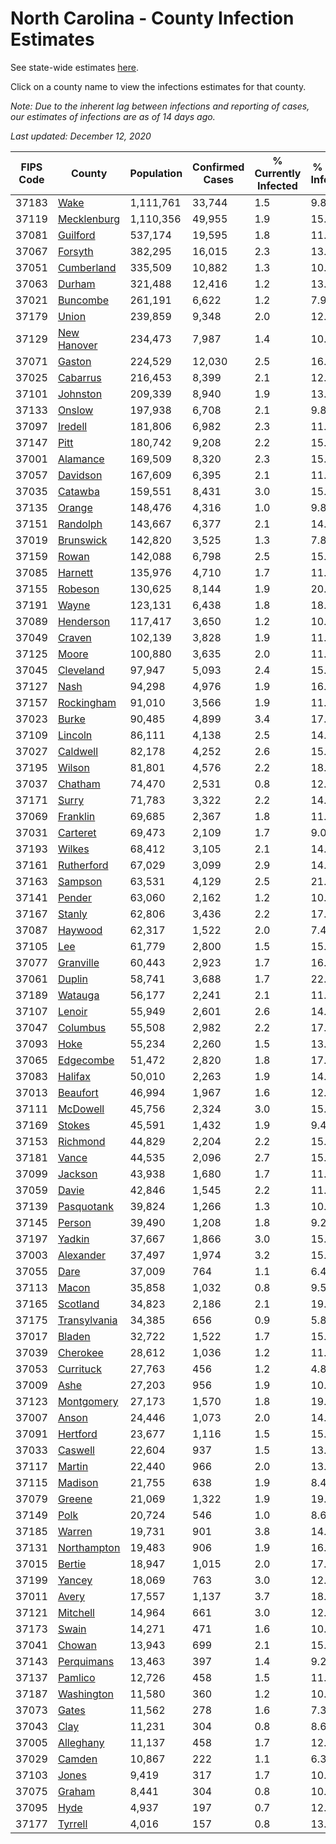 # North Carolina - County Infection Estimates

See state-wide estimates [here](/infections/us-nc).

Click on a county name to view the infections estimates for that county.

*Note: Due to the inherent lag between infections and reporting of cases, our estimates of infections are as of 14 days ago.*

*Last updated: December 12, 2020*

|   FIPS Code |                       County |   Population |   Confirmed Cases |   % Currently Infected |   % Total Infected |
|-------------|------------------------------|--------------|-------------------|------------------------|--------------------|
|       37183 |                 [Wake](wake) |    1,111,761 |            33,744 |                    1.5 |                9.8 |
|       37119 |   [Mecklenburg](mecklenburg) |    1,110,356 |            49,955 |                    1.9 |               15.0 |
|       37081 |         [Guilford](guilford) |      537,174 |            19,595 |                    1.8 |               11.5 |
|       37067 |           [Forsyth](forsyth) |      382,295 |            16,015 |                    2.3 |               13.2 |
|       37051 |     [Cumberland](cumberland) |      335,509 |            10,882 |                    1.3 |               10.2 |
|       37063 |             [Durham](durham) |      321,488 |            12,416 |                    1.2 |               13.4 |
|       37021 |         [Buncombe](buncombe) |      261,191 |             6,622 |                    1.2 |                7.9 |
|       37179 |               [Union](union) |      239,859 |             9,348 |                    2.0 |               12.4 |
|       37129 |   [New Hanover](new-hanover) |      234,473 |             7,987 |                    1.4 |               10.7 |
|       37071 |             [Gaston](gaston) |      224,529 |            12,030 |                    2.5 |               16.5 |
|       37025 |         [Cabarrus](cabarrus) |      216,453 |             8,399 |                    2.1 |               12.3 |
|       37101 |         [Johnston](johnston) |      209,339 |             8,940 |                    1.9 |               13.6 |
|       37133 |             [Onslow](onslow) |      197,938 |             6,708 |                    2.1 |                9.8 |
|       37097 |           [Iredell](iredell) |      181,806 |             6,982 |                    2.3 |               11.7 |
|       37147 |                 [Pitt](pitt) |      180,742 |             9,208 |                    2.2 |               15.8 |
|       37001 |         [Alamance](alamance) |      169,509 |             8,320 |                    2.3 |               15.4 |
|       37057 |         [Davidson](davidson) |      167,609 |             6,395 |                    2.1 |               11.9 |
|       37035 |           [Catawba](catawba) |      159,551 |             8,431 |                    3.0 |               15.9 |
|       37135 |             [Orange](orange) |      148,476 |             4,316 |                    1.0 |                9.8 |
|       37151 |         [Randolph](randolph) |      143,667 |             6,377 |                    2.1 |               14.2 |
|       37019 |       [Brunswick](brunswick) |      142,820 |             3,525 |                    1.3 |                7.8 |
|       37159 |               [Rowan](rowan) |      142,088 |             6,798 |                    2.5 |               15.6 |
|       37085 |           [Harnett](harnett) |      135,976 |             4,710 |                    1.7 |               11.0 |
|       37155 |           [Robeson](robeson) |      130,625 |             8,144 |                    1.9 |               20.2 |
|       37191 |               [Wayne](wayne) |      123,131 |             6,438 |                    1.8 |               18.1 |
|       37089 |       [Henderson](henderson) |      117,417 |             3,650 |                    1.2 |               10.2 |
|       37049 |             [Craven](craven) |      102,139 |             3,828 |                    1.9 |               11.3 |
|       37125 |               [Moore](moore) |      100,880 |             3,635 |                    2.0 |               11.3 |
|       37045 |       [Cleveland](cleveland) |       97,947 |             5,093 |                    2.4 |               15.6 |
|       37127 |                 [Nash](nash) |       94,298 |             4,976 |                    1.9 |               16.5 |
|       37157 |     [Rockingham](rockingham) |       91,010 |             3,566 |                    1.9 |               11.8 |
|       37023 |               [Burke](burke) |       90,485 |             4,899 |                    3.4 |               17.1 |
|       37109 |           [Lincoln](lincoln) |       86,111 |             4,138 |                    2.5 |               14.5 |
|       37027 |         [Caldwell](caldwell) |       82,178 |             4,252 |                    2.6 |               15.8 |
|       37195 |             [Wilson](wilson) |       81,801 |             4,576 |                    2.2 |               18.1 |
|       37037 |           [Chatham](chatham) |       74,470 |             2,531 |                    0.8 |               12.6 |
|       37171 |               [Surry](surry) |       71,783 |             3,322 |                    2.2 |               14.2 |
|       37069 |         [Franklin](franklin) |       69,685 |             2,367 |                    1.8 |               11.0 |
|       37031 |         [Carteret](carteret) |       69,473 |             2,109 |                    1.7 |                9.0 |
|       37193 |             [Wilkes](wilkes) |       68,412 |             3,105 |                    2.1 |               14.6 |
|       37161 |     [Rutherford](rutherford) |       67,029 |             3,099 |                    2.9 |               14.1 |
|       37163 |           [Sampson](sampson) |       63,531 |             4,129 |                    2.5 |               21.3 |
|       37141 |             [Pender](pender) |       63,060 |             2,162 |                    1.2 |               10.6 |
|       37167 |             [Stanly](stanly) |       62,806 |             3,436 |                    2.2 |               17.1 |
|       37087 |           [Haywood](haywood) |       62,317 |             1,522 |                    2.0 |                7.4 |
|       37105 |                   [Lee](lee) |       61,779 |             2,800 |                    1.5 |               15.5 |
|       37077 |       [Granville](granville) |       60,443 |             2,923 |                    1.7 |               16.1 |
|       37061 |             [Duplin](duplin) |       58,741 |             3,688 |                    1.7 |               22.0 |
|       37189 |           [Watauga](watauga) |       56,177 |             2,241 |                    2.1 |               11.9 |
|       37107 |             [Lenoir](lenoir) |       55,949 |             2,601 |                    2.6 |               14.5 |
|       37047 |         [Columbus](columbus) |       55,508 |             2,982 |                    2.2 |               17.6 |
|       37093 |                 [Hoke](hoke) |       55,234 |             2,260 |                    1.5 |               13.2 |
|       37065 |       [Edgecombe](edgecombe) |       51,472 |             2,820 |                    1.8 |               17.4 |
|       37083 |           [Halifax](halifax) |       50,010 |             2,263 |                    1.9 |               14.4 |
|       37013 |         [Beaufort](beaufort) |       46,994 |             1,967 |                    1.6 |               12.7 |
|       37111 |         [McDowell](mcdowell) |       45,756 |             2,324 |                    3.0 |               15.4 |
|       37169 |             [Stokes](stokes) |       45,591 |             1,432 |                    1.9 |                9.4 |
|       37153 |         [Richmond](richmond) |       44,829 |             2,204 |                    2.2 |               15.2 |
|       37181 |               [Vance](vance) |       44,535 |             2,096 |                    2.7 |               15.5 |
|       37099 |           [Jackson](jackson) |       43,938 |             1,680 |                    1.7 |               11.5 |
|       37059 |               [Davie](davie) |       42,846 |             1,545 |                    2.2 |               11.0 |
|       37139 |     [Pasquotank](pasquotank) |       39,824 |             1,266 |                    1.3 |               10.2 |
|       37145 |             [Person](person) |       39,490 |             1,208 |                    1.8 |                9.2 |
|       37197 |             [Yadkin](yadkin) |       37,667 |             1,866 |                    3.0 |               15.4 |
|       37003 |       [Alexander](alexander) |       37,497 |             1,974 |                    3.2 |               15.5 |
|       37055 |                 [Dare](dare) |       37,009 |               764 |                    1.1 |                6.4 |
|       37113 |               [Macon](macon) |       35,858 |             1,032 |                    0.8 |                9.5 |
|       37165 |         [Scotland](scotland) |       34,823 |             2,186 |                    2.1 |               19.3 |
|       37175 | [Transylvania](transylvania) |       34,385 |               656 |                    0.9 |                5.8 |
|       37017 |             [Bladen](bladen) |       32,722 |             1,522 |                    1.7 |               15.1 |
|       37039 |         [Cherokee](cherokee) |       28,612 |             1,036 |                    1.2 |               11.6 |
|       37053 |       [Currituck](currituck) |       27,763 |               456 |                    1.2 |                4.8 |
|       37009 |                 [Ashe](ashe) |       27,203 |               956 |                    1.9 |               10.2 |
|       37123 |     [Montgomery](montgomery) |       27,173 |             1,570 |                    1.8 |               19.1 |
|       37007 |               [Anson](anson) |       24,446 |             1,073 |                    2.0 |               14.0 |
|       37091 |         [Hertford](hertford) |       23,677 |             1,116 |                    1.5 |               15.2 |
|       37033 |           [Caswell](caswell) |       22,604 |               937 |                    1.5 |               13.0 |
|       37117 |             [Martin](martin) |       22,440 |               966 |                    2.0 |               13.7 |
|       37115 |           [Madison](madison) |       21,755 |               638 |                    1.9 |                8.4 |
|       37079 |             [Greene](greene) |       21,069 |             1,322 |                    1.9 |               19.9 |
|       37149 |                 [Polk](polk) |       20,724 |               546 |                    1.0 |                8.6 |
|       37185 |             [Warren](warren) |       19,731 |               901 |                    3.8 |               14.1 |
|       37131 |   [Northampton](northampton) |       19,483 |               906 |                    1.9 |               16.1 |
|       37015 |             [Bertie](bertie) |       18,947 |             1,015 |                    2.0 |               17.5 |
|       37199 |             [Yancey](yancey) |       18,069 |               763 |                    3.0 |               12.1 |
|       37011 |               [Avery](avery) |       17,557 |             1,137 |                    3.7 |               18.8 |
|       37121 |         [Mitchell](mitchell) |       14,964 |               661 |                    3.0 |               12.9 |
|       37173 |               [Swain](swain) |       14,271 |               471 |                    1.6 |               10.0 |
|       37041 |             [Chowan](chowan) |       13,943 |               699 |                    2.1 |               15.6 |
|       37143 |     [Perquimans](perquimans) |       13,463 |               397 |                    1.4 |                9.2 |
|       37137 |           [Pamlico](pamlico) |       12,726 |               458 |                    1.5 |               11.1 |
|       37187 |     [Washington](washington) |       11,580 |               360 |                    1.2 |               10.2 |
|       37073 |               [Gates](gates) |       11,562 |               278 |                    1.6 |                7.3 |
|       37043 |                 [Clay](clay) |       11,231 |               304 |                    0.8 |                8.6 |
|       37005 |       [Alleghany](alleghany) |       11,137 |               458 |                    1.7 |               12.7 |
|       37029 |             [Camden](camden) |       10,867 |               222 |                    1.1 |                6.3 |
|       37103 |               [Jones](jones) |        9,419 |               317 |                    1.7 |               10.9 |
|       37075 |             [Graham](graham) |        8,441 |               304 |                    0.8 |               10.7 |
|       37095 |                 [Hyde](hyde) |        4,937 |               197 |                    0.7 |               12.6 |
|       37177 |           [Tyrrell](tyrrell) |        4,016 |               157 |                    0.8 |               13.2 |